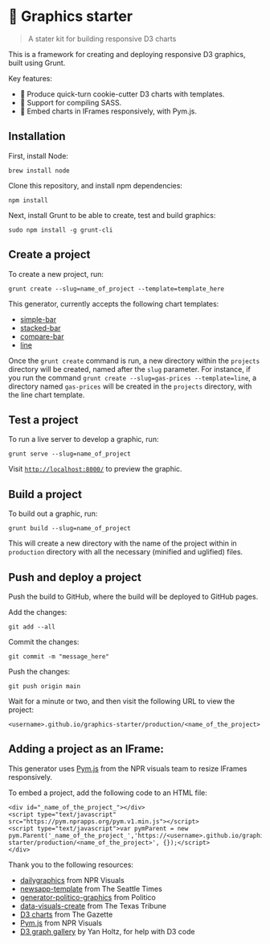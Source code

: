 # 🎒 Graphics starter
> A stater kit for building responsive D3 charts

This is a framework for creating and deploying responsive D3 graphics, built using Grunt. 

Key features:
- 🍪 Produce quick-turn cookie-cutter D3 charts with templates.
- 🎨 Support for compiling SASS.
- 📱 Embed charts in IFrames responsively, with Pym.js.

## Installation

First, install Node:

```
brew install node
```

Clone this repository, and install npm dependencies:

```
npm install
```

Next, install Grunt to be able to create, test and build graphics:

```
sudo npm install -g grunt-cli
```

## Create a project

To create a new project, run:

```
grunt create --slug=name_of_project --template=template_here
```

This generator, currently accepts the following chart templates: 
- [simple-bar](https://aadittambe.github.io/graphics-starter/production/testBar/)
- [stacked-bar](https://aadittambe.github.io/graphics-starter/production/testStackedBar/)
- [compare-bar](https://aadittambe.github.io/graphics-starter/production/testCompareBars/)
- [line](https://aadittambe.github.io/graphics-starter/production/testLine/)

Once the `grunt create` command is run, a new directory within the `projects` directory will be created, named after the `slug` parameter. For instance, if you run the command `grunt create --slug=gas-prices --template=line`, a directory named `gas-prices` will be created in the `projects` directory, with the line chart template.

## Test a project

To run a live server to develop a graphic, run:

```
grunt serve --slug=name_of_project
```

Visit <a href="http://localhost:8000/">`http://localhost:8000/`</a> to preview the graphic.

## Build a project

To build out a graphic, run:

```
grunt build --slug=name_of_project
```

This will create a new directory with the name of the project within in `production` directory with all the necessary (minified and uglified) files.

## Push and deploy a project

Push the build to GitHub, where the build will be deployed to GitHub pages. 

Add the changes: 

```
git add --all
```

Commit the changes:

```
git commit -m "message_here"
```

Push the changes:

```
git push origin main
```

Wait for a minute or two, and then visit the following URL to view the project:

```
<username>.github.io/graphics-starter/production/<name_of_the_project>
```

## Adding a project as an IFrame:
This generator uses [Pym.js](http://blog.apps.npr.org/pym.js/) from the NPR visuals team to resize IFrames responsively.

To embed a project, add the following code to an HTML file:
```
<div id="_name_of_the_project_"></div>
<script type="text/javascript" src="https://pym.nprapps.org/pym.v1.min.js"></script>
<script type="text/javascript">var pymParent = new pym.Parent('_name_of_the_project_','https://<username>.github.io/graphics-starter/production/<name_of_the_project>', {});</script>
</div>
```

Thank you to the following resources:
- [dailygraphics](https://github.com/nprapps/dailygraphics) from NPR Visuals
- [newsapp-template](https://github.com/seattletimes/newsapp-template) from The Seattle Times
- [generator-politico-graphics](https://github.com/The-Politico/generator-politico-graphics) from Politico
- [data-visuals-create](https://github.com/texastribune/data-visuals-create) from The Texas Tribune
- [D3 charts](https://github.com/thegazettedata/d3charts) from The Gazette
- [Pym.js](http://blog.apps.npr.org/pym.js/) from NPR Visuals
- [D3 graph gallery](https://d3-graph-gallery.com/about.html) by Yan Holtz, for help with D3 code